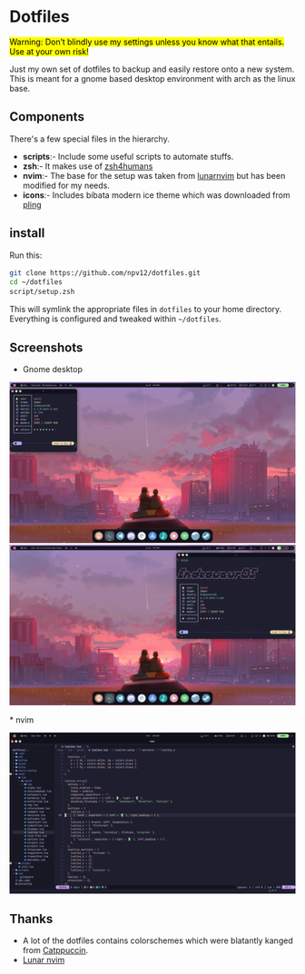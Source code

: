 # Dotfiles

<mark>Warning: Don’t blindly use my settings unless you know what that entails. Use at your own risk!</mark>

Just my own set of dotfiles to backup and easily restore onto a new system. This is meant for a gnome based desktop environment with arch as the linux base. 

## Components

There's a few special files in the hierarchy.

- **scripts**:- Include some useful scripts to automate stuffs. 
- **zsh**:- It makes use of [zsh4humans](https://github.com/romkatv/zsh4humans)
- **nvim**:- The base for the setup was taken from [lunarnvim](https://github.com/LunarVim/Neovim-from-scratch) but has been modified for my needs.
- **icons**:- Includes bibata modern ice theme which was downloaded from [pling](https://www.gnome-look.org/p/1197198)

## install

Run this:

```sh
git clone https://github.com/npv12/dotfiles.git 
cd ~/dotfiles
script/setup.zsh
```

This will symlink the appropriate files in `dotfiles` to your home directory.
Everything is configured and tweaked within `~/dotfiles`.

## Screenshots
* Gnome desktop
<p align="center">
  <img src="assets/gnome.png"/>
  <img src="assets/gnome-1.png"/>
</p>
* nvim
<p align="center">
  <img src="assets/nvim.png"/>
</p>

## Thanks
* A lot of the dotfiles contains colorschemes which were blatantly kanged from [Catppuccin](https://github.com/catppuccin).
* [Lunar nvim](https://github.com/LunarVim/)